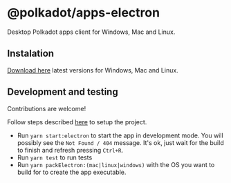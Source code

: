 # @polkadot/apps-electron

Desktop Polkadot apps client for Windows, Mac and Linux. 

## Instalation

[Download here](https://github.com/polkadot-js/apps/releases/latest) latest versions for Windows, Mac and Linux.

## Development and testing

Contributions are welcome!

Follow steps described [here](https://github.com/polkadot-js/apps#development) to setup the project.

* Run `yarn start:electron` to start the app in development mode. You will possibly see the `Not Found / 404` message. It's ok, just wait for the build to finish and refresh pressing `Ctrl+R`.
* Run `yarn test` to run tests
* Run `yarn packElectron:(mac|linux|windows)` with the OS you want to build for to create the app executable.


